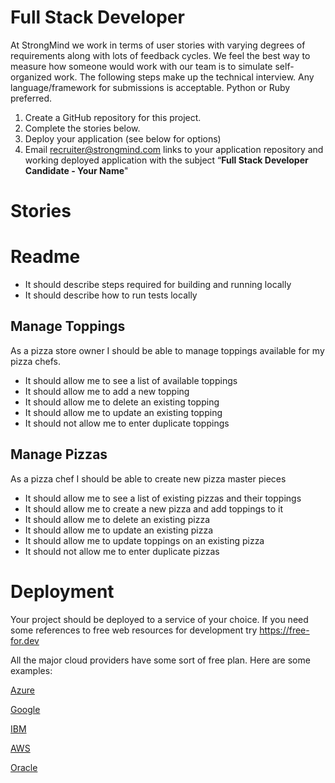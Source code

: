 # Full Stack Developer

At StrongMind we work in terms of user stories with varying degrees of requirements along with lots of feedback cycles.  We feel the best way to measure how someone would work with our team is to simulate self-organized work.  The following steps make up the technical interview. Any language/framework for submissions is acceptable. Python or Ruby preferred.

1. Create a GitHub repository for this project.  
2. Complete the stories below.
3. Deploy your application (see below for options) 
4. Email [recruiter@strongmind.com](mailto:recruiter@strongmind.com) links to your application repository and working deployed application with the subject “**Full Stack Developer Candidate - Your Name**"

# Stories 

# Readme

* It should describe steps required for building and running locally
* It should describe how to run tests locally

## Manage Toppings 

As a pizza store owner I should be able to manage toppings available for my pizza chefs. 

* It should allow me to see a list of available toppings 
* It should allow me to add a new topping 
* It should allow me to delete an existing topping 
* It should allow me to update an existing topping
* It should not allow me to enter duplicate toppings

## Manage Pizzas 

As a pizza chef I should be able to create new pizza master pieces 

* It should allow me to see a list of existing pizzas and their toppings 
* It should allow me to create a new pizza and add toppings to it 
* It should allow me to delete an existing pizza 
* It should allow me to update an existing pizza 
* It should allow me to update toppings on an existing pizza
* It should not allow me to enter duplicate pizzas
 

# Deployment 

Your project should be deployed to a service of your choice. If you need some references to free web resources for development try https://free-for.dev  

All the major cloud providers have some sort of free plan. Here are some examples: 

[Azure](https://azure.microsoft.com/free)

[Google](https://cloud.google.com/free)  

[IBM](https://www.ibm.com/cloud/free)

[AWS](https://aws.amazon.com/free)

[Oracle](https://www.oracle.com/cloud/free) 


